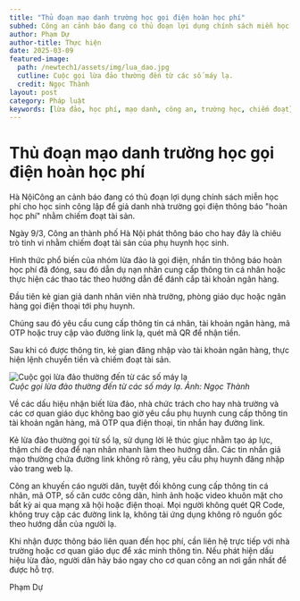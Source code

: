 ```yaml
---
title: "Thủ đoạn mạo danh trường học gọi điện hoàn học phí" 
subhed: Công an cảnh báo đang có thủ đoạn lợi dụng chính sách miễn học phí cho học sinh công lập để giả danh nhà trường gọi điện thông báo "hoàn học phí" nhằm chiếm đoạt tài sản.
author: Phạm Dự
author-title: Thực hiện
date: 2025-03-09
featured-image: 
  path: /newtech1/assets/img/lua_dao.jpg
  cutline: Cuộc gọi lừa đảo thường đến từ các số máy lạ. 
  credit: Ngọc Thành
layout: post
category: Pháp luật
keywords: [lừa đảo, học phí, mạo danh, công an, trường học, chiếm đoạt]
---
```

# Thủ đoạn mạo danh trường học gọi điện hoàn học phí

Hà NộiCông an cảnh báo đang có thủ đoạn lợi dụng chính sách miễn học phí cho học sinh công lập để giả danh nhà trường gọi điện thông báo "hoàn học phí" nhằm chiếm đoạt tài sản.

Ngày 9/3, Công an thành phố Hà Nội phát thông báo cho hay đây là chiêu trò tinh vi nhằm chiếm đoạt tài sản của phụ huynh học sinh.

Hình thức phổ biến của nhóm lừa đảo là gọi điện, nhắn tin thông báo hoàn học phí đã đóng, sau đó dẫn dụ nạn nhân cung cấp thông tin cá nhân hoặc thực hiện các thao tác theo hướng dẫn để đánh cắp tài khoản ngân hàng.

Đầu tiên kẻ gian giả danh nhân viên nhà trường, phòng giáo dục hoặc ngân hàng gọi điện thoại tới phụ huynh.

Chúng sau đó yêu cầu cung cấp thông tin cá nhân, tài khoản ngân hàng, mã OTP hoặc truy cập vào đường link lạ, quét mã QR để nhận tiền.

Sau khi có được thông tin, kẻ gian đăng nhập vào tài khoản ngân hàng, thực hiện lệnh chuyển tiền và chiếm đoạt tài sản.

![Cuộc gọi lừa đảo thường đến từ các số máy lạ](/newtech1/assets/img/lua_dao.jpg)  
*Cuộc gọi lừa đảo thường đến từ các số máy lạ. Ảnh: Ngọc Thành*  

Về các dấu hiệu nhận biết lừa đảo, nhà chức trách cho hay nhà trường và các cơ quan giáo dục không bao giờ yêu cầu phụ huynh cung cấp thông tin tài khoản ngân hàng, mã OTP qua điện thoại, tin nhắn hay đường link.

Kẻ lừa đảo thường gọi từ số lạ, sử dụng lời lẽ thúc giục nhằm tạo áp lực, thậm chí đe dọa để nạn nhân nhanh làm theo hướng dẫn. Các tin nhắn giả mạo thường chứa đường link không rõ ràng, yêu cầu phụ huynh đăng nhập vào trang web lạ.

Công an khuyến cáo người dân, tuyệt đối không cung cấp thông tin cá nhân, mã OTP, số căn cước công dân, hình ảnh hoặc video khuôn mặt cho bất kỳ ai qua mạng xã hội hoặc điện thoại. Mọi người không quét QR Code, không truy cập các đường link lạ, không tải ứng dụng không rõ nguồn gốc theo hướng dẫn của người lạ.

Khi nhận được thông báo liên quan đến học phí, cần liên hệ trực tiếp với nhà trường hoặc cơ quan giáo dục để xác minh thông tin. Nếu phát hiện dấu hiệu lừa đảo, người dân hãy báo ngay cho cơ quan công an nơi gần nhất để được hỗ trợ.

Phạm Dự
